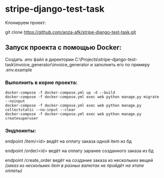 # stripe-django-test-task

Клонируем проект:

git clone https://github.com/anza-afk/stripe-django-test-task.git

## Запуск проекта с помощью Docker:

Создать .env файл в директории
C:\Projects\stripe-django-test-task\invoice_generator\invoice_generator
и заполнить его по примеру .env.example

### Выполнить в корне проекта:

    docker-compose -f docker-compose.yml up -d --build
    docker-compose -f docker-compose.yml exec web python manage.py migrate --noinput
    docker-compose -f docker-compose.yml exec web python manage.py collectstatic --no-input --clear
    docker-compose -f docker-compose.yml exec web python manage.py createsuperuser
    
### Эндпоинты:

endpoint /item/\<id\> ведёт на оплату заказа одной item из бд

endpoint /order/\<id\> ведёт на оплату заранее созданного заказа из бд

endpoint /create_order ведёт на создание заказа из нескольких вещей</br>
*(заказ из нескольких item в разных валютах не пройдёт на этапе оплаты)*
